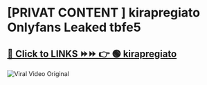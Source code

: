 
 # [PRIVAT CONTENT ] kirapregiato Onlyfans Leaked tbfe5

## <h2><a href="https://clipsfans.com/kirapregiato&ref=git">🔗 Click to LINKS ⏩⏩ 👉 🟢 kirapregiato </a></h2>

<a href="https://clipsfans.com/kirapregiato&ref=git" rel="nofollow" data-target="animated-image.originalLink"><img src="https://i.ibb.co.com/xMMVF88/686577567.gif" alt="Viral Video Original" style="max-width: 100%; display: inline-block;" data-target="animated-image.originalImage"></a>

